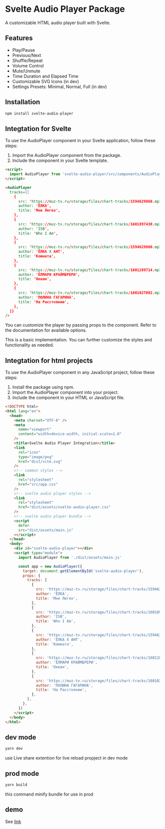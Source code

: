 # Svelte Audio Player Package

A customizable HTML audio player built with Svelte.

## Features

- Play/Pause
- Previous/Next
- Shuffle/Repeat
- Volume Control
- Mute/Unmute
- Time Duration and Elapsed Time
- Customizable SVG Icons (in dev)
- Settings Presets: Minimal, Normal, Full (in dev)

## Installation

```bash
npm install svelte-audio-player
```

## Integtation for Svelte

To use the AudioPlayer component in your Svelte application, follow these steps:

1. Import the AudioPlayer component from the package.
2. Include the component in your Svelte template.

```html
<script>
  import AudioPlayer from 'svelte-audio-player/src/components/AudioPlayer.svelte';
</script>

<AudioPlayer
  tracks={[
    {
      src: 'https://muz-tv.ru/storage/files/chart-tracks/1594629860.mp3',
      author: 'ЁЛКА',
      title: 'Мне Легко',
    },
    {
      src: 'https://muz-tv.ru/storage/files/chart-tracks/1601897430.mp3',
      author: 'ISB',
      title: 'Who I Am',
    },
    {
      src: 'https://muz-tv.ru/storage/files/chart-tracks/1594629860.mp3',
      author: 'ЁЛКА X АНТ',
      title: 'Комната',
    },
    {
      src: 'https://muz-tv.ru/storage/files/chart-tracks/1601289714.mp3',
      author: 'ЁЛМАРИ КРАЙМБРЕРИ',
      title: 'Океан',
    },
    {
      src: 'https://muz-tv.ru/storage/files/chart-tracks/1601027082.mp3',
      author: 'ПОЛИНА ГАГАРИНА',
      title: 'На Расстоянии',
    },
  ]}
/>
```

You can customize the player by passing props to the component. Refer to the documentation for available options.

This is a basic implementation. You can further customize the styles and functionality as needed.

## Integtation for html projects

To use the AudioPlayer component in any JavaScript project, follow these steps:

1. Install the package using npm.
2. Import the AudioPlayer component into your project.
3. Include the component in your HTML or JavaScript file.

```html
<!DOCTYPE html>
<html lang="en">
  <head>
    <meta charset="UTF-8" />
    <meta
      name="viewport"
      content="width=device-width, initial-scale=1.0"
    />
    <title>Svelte Audio Player Integration</title>
    <link
      rel="icon"
      type="image/png"
      href="dist/vite.svg"
    />
    <!-- common styles -->
    <link
      rel="stylesheet"
      href="src/app.css"
    />
    <!-- svelte audio player styles -->
    <link
      rel="stylesheet"
      href="dist/assets/svelte-audio-player.css"
    />
    <!-- svelte audio player bundle -->
    <script
      defer
      src="dist/assets/main.js"
    ></script>
  </head>
  <body>
    <div id="svelte-audio-player"></div>
    <script type="module">
      import AudioPlayer from './dist/assets/main.js'

      const app = new AudioPlayer({
        target: document.getElementById('svelte-audio-player'),
        props: {
          tracks: [
            {
              src: 'https://muz-tv.ru/storage/files/chart-tracks/1594629860.mp3',
              author: 'ЁЛКА',
              title: 'Мне Легко',
            },
            {
              src: 'https://muz-tv.ru/storage/files/chart-tracks/1601897430.mp3',
              author: 'ISB',
              title: 'Who I Am',
            },
            {
              src: 'https://muz-tv.ru/storage/files/chart-tracks/1594629860.mp3',
              author: 'ЁЛКА X АНТ',
              title: 'Комната',
            },
            {
              src: 'https://muz-tv.ru/storage/files/chart-tracks/1601289714.mp3',
              author: 'ЁЛМАРИ КРАЙМБРЕРИ',
              title: 'Океан',
            },
            {
              src: 'https://muz-tv.ru/storage/files/chart-tracks/1601027082.mp3',
              author: 'ПОЛИНА ГАГАРИНА',
              title: 'На Расстоянии',
            },
          ],
        },
      })
    </script>
  </body>
</html>
```

## dev mode

```sh
yarn dev
```

use Live share extention for live reload propject in dev mode

## prod mode

```sh
yarn build
```

this command minify bundle for use in prod

## demo

See [link](https://darqus.github.io/svelte-audio-player/dist/)
